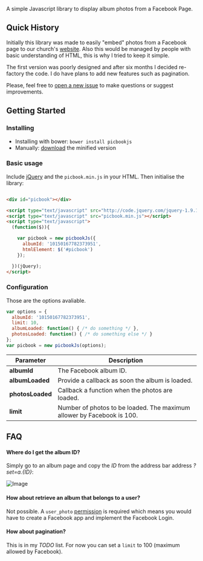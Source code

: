 A simple Javascript library to display album photos from a Facebook Page.

## Quick History

Initially this library was made to easily "embed" photos from a Facebook page to our church's [website](http://hillsong.co.uk). Also this would be managed by people with basic understanding of HTML, this is why I tried to keep it simple.

The first version was poorly designed and after six months I decided re-factory the code. I do have plans to add new features such as pagination.

Please, feel free to [open a new issue](https://github.com/henriquea/picbookjs/issues) to make questions or suggest improvements.


## Getting Started

### Installing

- Installing with bower: `bower install picbookjs`
- Manually: [download](#) the minified version

### Basic usage

Include [jQuery](#) and the `picbook.min.js` in your HTML. Then initialise the library:

```html

<div id="picbook"></div>

<script type="text/javascript" src="http://code.jquery.com/jquery-1.9.1.min.js"></script>
<script type="text/javascript" src="picbook.min.js"></script>
<script type="text/javascript">
  (function($)){

    var picbook = new picbookJs({
      albumId: '10150167782373951',
      htmlElement: $('#picbook')
    });

  })(jQuery);
</script>

```

### Configuration

Those are the options avaliable.

```javascript
var options = {
  albumId: '10150167782373951',
  limit: 10,
  albumLoaded: function() { /* do something */ },
  photosLoaded: function() { /* do something else */ }
};
var picbook = new picbookJs(options);
```


| Parameter         | Description                                                            |
| ----------------- | ---------------------------------------------------------------------- |
| **albumId**       | The Facebook album ID.                                                 |
| **albumLoaded**   | Provide a callback as soon the album is loaded.                        |
| **photosLoaded**  | Callback a function when the photos are loaded.                        |
| **limit**         | Number of photos to be loaded. The maximum allower by Facebook is 100. |

## FAQ

#### Where do I get the album ID?

Simply go to an album page and copy the _ID_ from the address bar address _?set=a.{ID}_:

![Image](http://f.cl.ly/items/2s0L3f430q2l1I11101K/fb-album-id.gif)

#### How about retrieve an album that belongs to a user?

Not possible. A `user_photo` [permission](https://developers.facebook.com/docs/reference/login/#permissions)  is required which means you would have to create a Facebook app and implement the Facebook Login.

#### How about pagination?

This is in my _TODO_ list. For now you can set a `limit` to 100 (maximum allowed by Facebook).
